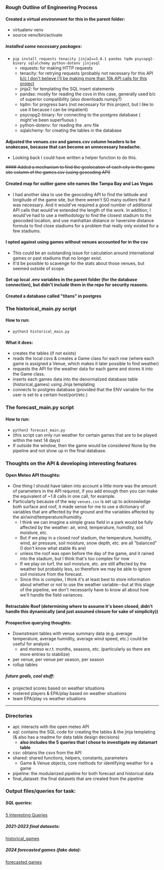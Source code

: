 ### Rough Outline of Engineering Process
#### Created a virtual environment for this in the parent folder:
- virtualenv venv
- source venv/bin/activate
##### Installed some necessary packages:
- `pip install requests tenacity jinja2==3.0.1 pandas tqdm psycopg2-binary sqlalchemy python-dotenv jinjasql` 
  - requests: for making HTTP requests
  - tenacity: for retrying requests (probably not necessary for this API [b/c I don't believe I'll be making more than 10k API calls for this project](https://open-meteo.com/en/terms)
  - jinja2: for templating the SQL insert statements
  - pandas: mostly for reading the csvs in this case, generally used b/c of superior compatibility (also downloads numpy?)
  - tqdm: for progress bars (not necessary for this project, but I like to use it because I can be impatient)
  - psycopg2-binary: for connecting to the postgres database  ( might've been superfluous )
  - python-dotenv: for reading the .env file
  - sqlalchemy: for creating the tables in the database
#### Adjusted the venues.csv and games.csv column headers to be snakecase, because that can become an unnecessary headache. 
  - Looking back I could have written a helper function to do this.

~~#### Added a mechanism to find the geolocation of each city in the game site column of the games.csv (using geocoding API)~~
#### Created map for outlier game site names like Tampa Bay and Las Vegas
  - I had another idea to use the geocoding API to find the latitude and longitude of the game site, but there weren't SO many outliers that it was necessary. And it would've required a good number of additional API calls that would've extended the length of the work. In addition, I would've had to use a methodology to find the closest stadium to the geocoded location, and use manhattan distance or haversine distance formula to find close stadiums for a problem that really only existed for a few stadiums.
#### I opted against using games without venues accounted for in the csv
  - This could be an outstanding issue for calculation around international games or past stadiums that no longer exist. 
  - It'd be possible to scavenge for the stats about those venues, but seemed outside of scope.
#### Set up local .env variables in the parent folder (for the database connection), but didn't include them in the repo for security reasons.
#### Created a database called "titans" in postgres

### The historical_main.py script
#### How to run:
- `python3 historical_main.py`
#### What it does:
- creates the tables (if not exists)
- reads the local csvs & creates a Game class for each row (where each game is assigned a Venue, which makes it later possible to find weather)
- requests the API for the weather data for each game and stores it into the Game class.
- inserts each games data into the denormalized database table (historical_games) using Jinja templating
- connects to postgres database (provided that the ENV variable for the user is set to a certain host/port/etc.)

### The forecast_main.py script
#### How to run:
- `python3 forecast_main.py`
- (this script can only run weather for certain games that are to be played within the next 14 days)
- If outside the window, then the game would be considered None by the pipeline and not show up in the final database.

### Thoughts on the API & developing interesting features
#### Open Meteo API thoughts:
  - One thing I should have taken into account a little more was the amount of parameters in the API requrest, if you add enough then you can make the equivalent of ~1.8 calls in one call, for example.
  - Particularly because of the way `venues.csv` is set up to acknowledge both surface and roof, it made sense for me to use a dictionary of variables that are affected by the ground and the variables affected by the air/wind/temperature/humidity.
    - I think we can imagine a simple grass field in a park would be fully affected by the weather: air, wind, temperature, humidity, soil moisture, etc.
    - But if we play in a closed roof stadium, the temperature, humidity, wind, air pressure, soil moisture, snow depth, etc. are all "balanced" (I don't know what stable #s are)
    - unless the roof was open before the day of the game, and it rained into the stadium, but I think that's too complex for now
    - If we play on turf, the soil moisture, etc. are still affected by the weather but probably less, so therefore we may be able to ignore soil moisture from the forecast.
    - Since this is complex, I think it's at least best to store information about whether or not to use the weather variable--but at this stage of the pipeline, we don't necessarily have to know all about how we'll handle the field variances.
#### Retractable Roof (determining where to assume it's been closed, didn't handle this dynamically (and just assumed closure for sake of simplicity))
#### Prospective querying thoughts:
  - Downstream tables with venue summary data (e.g. average temperature, average humidity, average wind speed, etc.) could be useful for analysis
    - and moreso w.r.t. months, seasons, etc. (particularly as there are more entries to stabilize)
  - per venue, per venue per season, per season
  - rollup tables
##### future goals, cool stuff:
- projected scores based on weather situations
- rostered players & EPA/play based on weather situations
- team EPA/play vs weather situations

--------
### Directories
  - api: interacts with the open meteo API
  - sql: contains the SQL code for creating the tables & the jinja templating (& also has a readme for data table design decisions)
    - **also includes the 5 queries that I chose to investigate my datamart table**
  - csv: obtains the csvs from the API
  - shared: shared functions, helpers, constants, parameters
    - Game & Venue objects, core methods for identifying weather for a game
  - pipeline: the modularized pipeline for both forecast and historical data
  - final_dataset: the final datasets that are created from the pipeline
  
### Output files/queries for task:
##### SQL queries:
[5 Interesting Queries](sql/queries)

##### 2021-2023 final datasets:
[historical_games](final_dataset/historical_games_202405211916.xlsx)

##### 2024 forecasted games (fake data):
[forecasted games](final_dataset/forecast_games_202405211930.xlsx)

